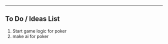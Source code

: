------------------------------------------------------------------------
To Do / Ideas List
-----------------------------------------------------------------------

1. Start game logic for poker
2. make ai for poker